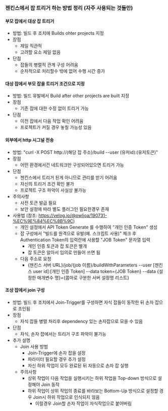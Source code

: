 ### 젠킨스에서 잡 트리거 하는 방법 정리 (자주 사용되는 것들만)

#### 부모 잡에서 대상 잡 트리거
- 방법: 빌드 후 조치에 Builds ohter projects 지정
- 장점
  - 제일 직관적
  - 고려할 요소 제일 없음
- 단점
  - 잡들의 병렬적 관계 구성 어려움
  - 순차적으로 처리할수 밖에 없어 수행 시간 증가

#### 대상 잡에서 부모 잡을 트리거 조건으로 지정
- 방법: 빌드 유발에서 Build after other projects are built 지정
- 장점
  - 기존 잡에 대한 수정 없이 트리거 가능
- 단점
  - 이전 잡에서 다음 작업 확인 어려움
  - 프로젝트가 커질 경우 놓칠 가능성 있음

#### 외부에서 http 시그널 전송
- 방법: "curl -X POST http://(해당 잡 주소)/build --user (유저id):(유저토큰)"
- 장점
  - 어떤 환경에서건 네트워크만 구성되어있으면 트리거 가능
- 단점
  - 젠킨스에서 트리거 된게 아니므로 관리를 받기 어려움
  - 자신의 트리거 조건 확인 불가
  - 프로젝트 구조 파악이 사실상 불가능
- 주의사항
  - 사전 토큰 발급 필요
  - 보안 설정에 따라 별도 플러그인 필요한경우 존재
- 사용법 (참조: https://velog.io/@owljoa/190731-%EC%9E%84%EC%8B%9C)
  - 개인 설정에서 API Token Generate 를 수행하여 "개인 인증 Token" 생성
  - 잡 구성에서 "빌드를 원격으로 유발(예. 스크립트 사용)" 체크 후 Authentication Token의 입력란에 사용할 "JOB Token" 문자열 입력
    - 개인 인증 토큰과 잡 토큰은 별개
    - 잡 토큰은 알아서 임의로 만들어 쓰면 됨
  - 다음 주소로 요청
    - {젠킨스 서버 URL}/job/{job 이름}/buildWithParameters --user [젠킨스 user id]:[개인 인증 Token] --data token={JOB Token} --data {설정한 매개변수 명}={콤마로 구분한 서버 설정명 리스트}

#### 조상 잡에서 join 구성 
- 방법: 빌드 후 조치에서 Join-Trigger를 구성하면 자식 잡들이 동작한 뒤 손자 잡으로 조인됨
- 장점
  - 자식 잡들 병렬 처리후 dependency 있는 손자잡으로 모을 수 있음
- 단점
  - 자식, 손자 잡에서는 트리거 구조 파악이 불가능
- 추가 설명
  - Join 사용 방법
    - Join-Trigger에 손자 잡을 설정
    - 파라미터 필요할 경우 추가 설정
    - 자신 하위 작업이 모두 완료된 뒤 자동으로 손자 잡 실행
  - 주의사항
    - 상위 작업이 다음 작업을 실행시키는 하위 작업을 Top-down 방식으로 설정해야 Join 동작
    - 하위 작업이 상위 작업의 종료를 바라보는 Bottom-Up 방식으로 설정할 경우 Join시 하위 작업으로 인식되지 않음
      - 이럴경우 Join할 손자 작업이 자식작업으로 붙어버림
